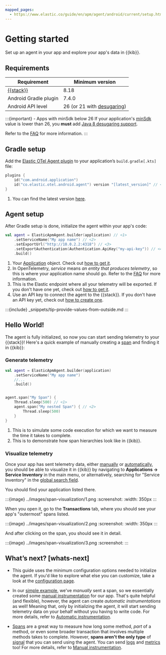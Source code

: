 ```yaml
---
mapped_pages:
  - https://www.elastic.co/guide/en/apm/agent/android/current/setup.html
---
```


# Getting started

Set up an agent in your app and explore your app's data in {{kib}}.

## Requirements

| Requirement                                       | Minimum version                                                                                           |
|---------------------------------------------------|-----------------------------------------------------------------------------------------------------------|
| [{{stack}}](https://www.elastic.co/elastic-stack) | 8.18                                                                                                      |
| Android Gradle plugin                             | 7.4.0                                                                                                     |
| Android API level                                 | 26 (or 21 with [desugaring](https://developer.android.com/studio/write/java8-support#library-desugaring)) |

:::{important} - Apps with minSdk below 26
If your application's [minSdk](https://developer.android.com/studio/publish/versioning#minsdk) value is lower than 26, you **must** add [Java 8 desugaring support](https://developer.android.com/studio/write/java8-support#library-desugaring).

Refer to the [FAQ](faq.md#why-desugaring) for more information.
:::

## Gradle setup

Add the [Elastic OTel Agent plugin](https://plugins.gradle.org/plugin/co.elastic.otel.android.agent) to your application’s `build.gradle[.kts]` file:

```kotlin
plugins {
    id("com.android.application")
    id("co.elastic.otel.android.agent") version "[latest_version]" // <1>
}
```

1. You can find the latest version [here](https://plugins.gradle.org/plugin/co.elastic.otel.android.agent).

## Agent setup

After Gradle setup is done, initialize the agent within your app's code:

```kotlin
val agent = ElasticApmAgent.builder(application) // <1>
    .setServiceName("My app name") // <2>
    .setExportUrl("http://10.0.2.2:4318") // <3>
    .setExportAuthentication(Authentication.ApiKey("my-api-key")) // <4>
    .build()
```

1. Your [Application](https://developer.android.com/reference/android/app/Application) object. Check out [how to get it](how-tos.md#get-application).
2. In OpenTelemetry, _service_ means _an entity that produces telemetry_, so this is where your application name should go. Refer to the [FAQ](faq.md#why-service) for more information.
3. This is the Elastic endpoint where all your telemetry will be exported. If you don't have one yet, check out [how to get it](how-tos.md#get-export-endpoint).
4. Use an API key to connect the agent to the {{stack}}. If you don't have an API key yet, check out [how to create one](how-tos.md#create-api-key).

:::{include} _snippets/tip-provide-values-from-outside.md
:::

## Hello World!

The agent is fully initialized, so now you can start sending telemetry to your {{stack}}! Here's a quick example of manually creating a [span](https://opentelemetry.io/docs/concepts/signals/traces/#spans) and finding it in {{kib}}:

### Generate telemetry

```kotlin
val agent = ElasticApmAgent.builder(application)
    .setServiceName("My app name")
    //...
    .build()


agent.span("My Span") {
    Thread.sleep(500) // <1>
    agent.span("My nested Span") { // <2>
        Thread.sleep(500) 
    }
}
```
1. This is to simulate some code execution for which we want to measure the time it takes to complete.
2. This is to demonstrate how span hierarchies look like in {{kib}}.

### Visualize telemetry

Once your app has sent telemetry data, either [manually](manual-instrumentation.md) or [automatically](automatic-instrumentation.md), you should be able to visualize it in {{kib}} by navigating to **Applications -> Service Inventory** in the main menu, or alternatively, searching for "Service Inventory" in the [global search field](https://www.elastic.co/guide/en/kibana/current/introduction.html#kibana-navigation-search).

You should find your application listed there.

:::{image} ../images/span-visualization/1.png
:screenshot:
:width: 350px
:::

When you open it, go to the **Transactions** tab, where you should see your app's "outermost" spans listed.

:::{image} ../images/span-visualization/2.png
:screenshot:
:width: 350px
:::

And after clicking on the span, you should see it in detail.

:::{image} ../images/span-visualization/3.png
:screenshot:
:::

## What’s next? [whats-next]

- This guide uses the minimum configuration options needed to initialize the agent. If you'd like to explore what else you can customize, take a look at the [configuration page](configuration.md).

- In our [simple example](#hello-world), we've _manually_ sent a span, so we essentially created some [manual instrumentation](manual-instrumentation.md) for our app. That's quite helpful (and flexible), however, the agent can create _automatic instrumentations_ as well! Meaning that, only by initializing the agent, it will start sending telemetry data on your behalf without you having to write code. For more details, refer to [Automatic instrumentation](automatic-instrumentation.md).

- [Spans](https://opentelemetry.io/docs/concepts/signals/traces/#spans) are a great way to measure how long some method, _part_ of a method, or even some broader transaction that involves multiple methods takes to complete. However, **spans aren't the only type** of [signal](https://opentelemetry.io/docs/concepts/signals/) that you can send using the agent. You can send [logs](https://opentelemetry.io/docs/concepts/signals/logs/) and [metrics](https://opentelemetry.io/docs/concepts/signals/metrics/) too! For more details, refer to [Manual instrumentation](manual-instrumentation.md).
